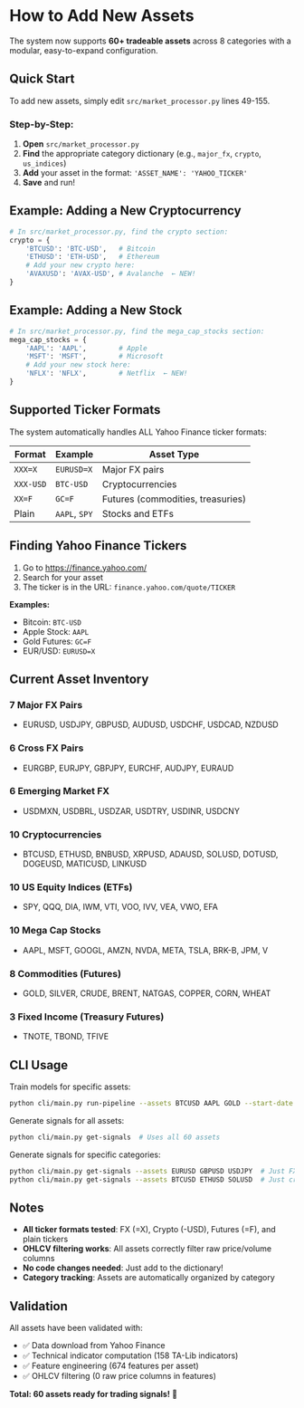 # How to Add New Assets

The system now supports **60+ tradeable assets** across 8 categories with a modular, easy-to-expand configuration.

## Quick Start

To add new assets, simply edit `src/market_processor.py` lines 49-155.

### Step-by-Step:

1. **Open** `src/market_processor.py`
2. **Find** the appropriate category dictionary (e.g., `major_fx`, `crypto`, `us_indices`)
3. **Add** your asset in the format: `'ASSET_NAME': 'YAHOO_TICKER'`
4. **Save** and run!

## Example: Adding a New Cryptocurrency

```python
# In src/market_processor.py, find the crypto section:
crypto = {
    'BTCUSD': 'BTC-USD',   # Bitcoin
    'ETHUSD': 'ETH-USD',   # Ethereum
    # Add your new crypto here:
    'AVAXUSD': 'AVAX-USD', # Avalanche  ← NEW!
}
```

## Example: Adding a New Stock

```python
# In src/market_processor.py, find the mega_cap_stocks section:
mega_cap_stocks = {
    'AAPL': 'AAPL',        # Apple
    'MSFT': 'MSFT',        # Microsoft
    # Add your new stock here:
    'NFLX': 'NFLX',        # Netflix  ← NEW!
}
```

## Supported Ticker Formats

The system automatically handles ALL Yahoo Finance ticker formats:

| Format | Example | Asset Type |
|--------|---------|------------|
| `XXX=X` | `EURUSD=X` | Major FX pairs |
| `XXX-USD` | `BTC-USD` | Cryptocurrencies |
| `XX=F` | `GC=F` | Futures (commodities, treasuries) |
| Plain | `AAPL`, `SPY` | Stocks and ETFs |

## Finding Yahoo Finance Tickers

1. Go to https://finance.yahoo.com/
2. Search for your asset
3. The ticker is in the URL: `finance.yahoo.com/quote/TICKER`

**Examples:**
- Bitcoin: `BTC-USD`
- Apple Stock: `AAPL`
- Gold Futures: `GC=F`
- EUR/USD: `EURUSD=X`

## Current Asset Inventory

### 7 Major FX Pairs
- EURUSD, USDJPY, GBPUSD, AUDUSD, USDCHF, USDCAD, NZDUSD

### 6 Cross FX Pairs
- EURGBP, EURJPY, GBPJPY, EURCHF, AUDJPY, EURAUD

### 6 Emerging Market FX
- USDMXN, USDBRL, USDZAR, USDTRY, USDINR, USDCNY

### 10 Cryptocurrencies
- BTCUSD, ETHUSD, BNBUSD, XRPUSD, ADAUSD, SOLUSD, DOTUSD, DOGEUSD, MATICUSD, LINKUSD

### 10 US Equity Indices (ETFs)
- SPY, QQQ, DIA, IWM, VTI, VOO, IVV, VEA, VWO, EFA

### 10 Mega Cap Stocks
- AAPL, MSFT, GOOGL, AMZN, NVDA, META, TSLA, BRK-B, JPM, V

### 8 Commodities (Futures)
- GOLD, SILVER, CRUDE, BRENT, NATGAS, COPPER, CORN, WHEAT

### 3 Fixed Income (Treasury Futures)
- TNOTE, TBOND, TFIVE

## CLI Usage

Train models for specific assets:
```bash
python cli/main.py run-pipeline --assets BTCUSD AAPL GOLD --start-date 2024-01-01 --end-date 2024-12-31
```

Generate signals for all assets:
```bash
python cli/main.py get-signals  # Uses all 60 assets
```

Generate signals for specific categories:
```bash
python cli/main.py get-signals --assets EURUSD GBPUSD USDJPY  # Just FX
python cli/main.py get-signals --assets BTCUSD ETHUSD SOLUSD  # Just crypto
```

## Notes

- **All ticker formats tested**: FX (=X), Crypto (-USD), Futures (=F), and plain tickers
- **OHLCV filtering works**: All assets correctly filter raw price/volume columns
- **No code changes needed**: Just add to the dictionary!
- **Category tracking**: Assets are automatically organized by category

## Validation

All assets have been validated with:
- ✅ Data download from Yahoo Finance
- ✅ Technical indicator computation (158 TA-Lib indicators)
- ✅ Feature engineering (674 features per asset)
- ✅ OHLCV filtering (0 raw price columns in features)

**Total: 60 assets ready for trading signals!** 🚀
